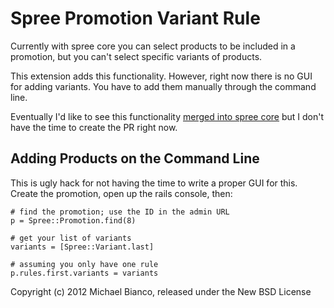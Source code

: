 Spree Promotion Variant Rule
============================

Currently with spree core you can select products to be included in a promotion, but you can't select specific variants of products.

This extension adds this functionality. However, right now there is no GUI for adding variants. You have to add them manually through the command line.

Eventually I'd like to see this functionality [merged into spree core](https://github.com/spree/spree/issues/2272) but I don't have the time to create the PR right now.

Adding Products on the Command Line
-----------------------------------

This is ugly hack for not having the time to write a proper GUI for this. Create the promotion, open up the rails console, then:

```
# find the promotion; use the ID in the admin URL
p = Spree::Promotion.find(8)

# get your list of variants
variants = [Spree::Variant.last]

# assuming you only have one rule
p.rules.first.variants = variants
```


Copyright (c) 2012 Michael Bianco, released under the New BSD License
